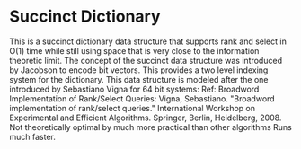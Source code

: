 # Succinct Dictionary

This is a succinct dictionary data structure that supports rank and select in O(1) time  while still using space that is very close to the information theoretic limit. The concept of the succinct data structure was introduced by Jacobson to encode bit vectors. 
This provides a two level indexing system for the dictionary. This data structure is modeled after the one introduced by Sebastiano Vigna for 64 bit systems: Ref: Broadword Implementation of Rank/Select Queries: Vigna, Sebastiano. "Broadword implementation of rank/select queries." International Workshop on Experimental and Efficient Algorithms. Springer, Berlin, Heidelberg, 2008. Not theoretically optimal by much more practical than other algorithms Runs much faster.
